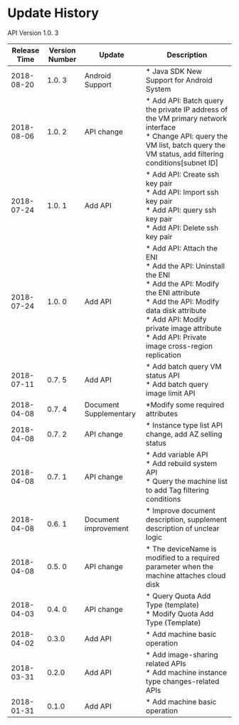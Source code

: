 # Update History #
API Version 1.0. 3

|Release Time|Version Number|Update|Description|
|---|---|---|---|
| 2018-08-20 | 1.0. 3 | Android Support | * Java SDK New Support for Android System |
| 2018-08-06 | 1.0. 2 | API change | * Add API: Batch query the private IP address of the VM primary network interface <br> * Change API: query the VM list, batch query the VM status, add filtering conditions[subnet ID] |
| 2018-07-24 | 1.0. 1 | Add API | * Add API: Create ssh key pair <br> * Add API: Import ssh key pair <br>* Add API: query ssh key pair <br> * Add API: Delete ssh key pair |
| 2018-07-24 | 1.0. 0 | Add API | * Add API: Attach the ENI <br> * Add the API: Uninstall the ENI <br> * Add the API: Modify the ENI attribute <br> * Add the API: Modify data disk attribute <br> * Add API: Modify private image attribute <br> * Add API: Private image cross-region replication |
| 2018-07-11 | 0.7. 5 | Add API | * Add batch query VM status API <br> * Add batch query image limit API |
| 2018-04-08 | 0.7. 4 | Document Supplementary | *Modify some required attributes |
| 2018-04-08 | 0.7. 2 | API change | * Instance type list API change, add AZ selling status |
| 2018-04-08 | 0.7. 1 | API change | * Add variable API <br> * Add rebuild system API <br> * Query the machine list to add Tag filtering conditions |
| 2018-04-08 | 0.6. 1 | Document improvement | * Improve document description, supplement description of unclear logic
| 2018-04-08 | 0.5. 0 | API change | * The deviceName is modified to a required parameter when the machine attaches cloud disk
| 2018-04-03 | 0.4. 0 | API change | * Query Quota Add Type (template) <br> * Modify Quota Add Type (Template)
| 2018-04-02 | 0.3.0 | Add API | * Add machine basic operation
| 2018-03-31 | 0.2.0 | Add API | * Add image-sharing related APIs <br> * Add machine instance type changes-related APIs
| 2018-01-31 | 0.1.0 | Add API | * Add machine basic operation
